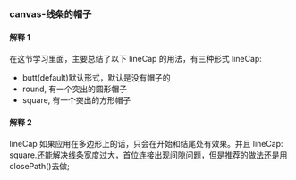 ### canvas-线条的帽子

#### 解释 1

在这节学习里面，主要总结了以下 lineCap 的用法，有三种形式
lineCap: 
- butt(default)默认形式，默认是没有帽子的
- round, 有一个突出的圆形帽子
- square, 有一个突出的方形帽子

#### 解释 2

lineCap 如果应用在多边形上的话，只会在开始和结尾处有效果。并且 lineCap: square.还能解决线条宽度过大，首位连接出现间隙问题，但是推荐的做法还是用 closePath()去做;
